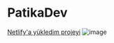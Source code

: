 # PatikaDev
[Netlify'a yükledim projeyi](https://656a25a0c564b11ea43463aa--amazing-figolla-2e865d.netlify.app/)
![image](https://github.com/alpolcaymis/PatikaDev/assets/71964088/bd906e28-7b3a-4c94-8693-821e5cf5d176)
